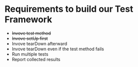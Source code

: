 # Requirements to build our Test Framework

- ~~Invove test method~~
- ~~Invove setUp first~~
- Invove tearDown afterward
- Invove tearDown even if the test method fails
- Run multiple tests
- Report collected results
